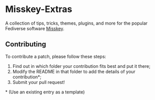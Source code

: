 # Misskey-Extras

A collection of tips, tricks, themes, plugins, and more for the popular
Fediverse software [Misskey](https://github.com/misskey-dev/misskey).

## Contributing

To contribute a patch, please follow these steps:

1. Find out in which folder your contribution fits best and put it there;
2. Modify the README in that folder to add the details of your contribution*;
3. Submit your pull request!

\* (Use an existing entry as a template)
